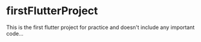 # firstFlutterProject
This is the first flutter project for practice and doesn't include any important code...
